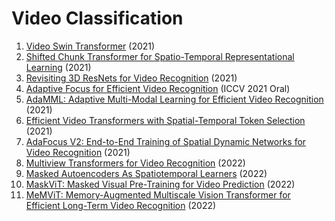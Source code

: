 # Video Classification
1. [Video Swin Transformer](https://arxiv.org/abs/2106.13230) (2021)
2. [Shifted Chunk Transformer for Spatio-Temporal Representational Learning](https://arxiv.org/abs/2108.11575) (2021)
3. [Revisiting 3D ResNets for Video Recognition](https://arxiv.org/abs/2109.01696) (2021)
4. [Adaptive Focus for Efficient Video Recognition](https://arxiv.org/abs/2105.03245) (ICCV 2021 Oral)
5. [AdaMML: Adaptive Multi-Modal Learning for Efficient Video Recognition](https://arxiv.org/abs/2105.05165) (2021)
6. [Efficient Video Transformers with Spatial-Temporal Token Selection](https://arxiv.org/abs/2111.11591) (2021)
7. [AdaFocus V2: End-to-End Training of Spatial Dynamic Networks for Video Recognition](https://arxiv.org/abs/2112.14238) (2021)
8. [Multiview Transformers for Video Recognition](https://arxiv.org/abs/2201.04288) (2022)
9. [Masked Autoencoders As Spatiotemporal Learners](https://arxiv.org/abs/2205.09113) (2022)
10. [MaskViT: Masked Visual Pre-Training for Video Prediction](https://arxiv.org/abs/2206.11894) (2022)
11. [MeMViT: Memory-Augmented Multiscale Vision Transformer for Efficient Long-Term Video Recognition](https://arxiv.org/abs/2201.08383) (2022)
